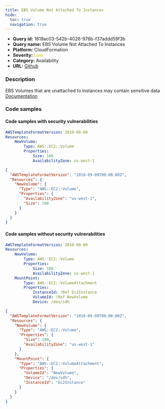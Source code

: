 ```yaml
---
title: EBS Volume Not Attached To Instances
hide:
  toc: true
  navigation: true
---
```


<style>
  .highlight .hll {
    background-color: #ff171742;
  }
  .md-content {
    max-width: 1100px;
    margin: 0 auto;
  }
</style>

-   **Query id:** 1819ac03-542b-4026-976b-f37addd59f3b
-   **Query name:** EBS Volume Not Attached To Instances
-   **Platform:** CloudFormation
-   **Severity:** <span style="color:#CC0">Low</span>
-   **Category:** Availability
-   **URL:** [Github](https://github.com/Checkmarx/kics/tree/master/assets/queries/cloudFormation/aws/ebs_volume_not_attached_to_instances)

### Description
EBS Volumes that are unattached to instances may contain sensitive data<br>
[Documentation](https://docs.aws.amazon.com/AWSCloudFormation/latest/UserGuide/aws-properties-ec2-ebs-volumeattachment.html)

### Code samples
#### Code samples with security vulnerabilities
```yaml title="Positive test num. 1 - yaml file" hl_lines="3"
AWSTemplateFormatVersion: 2010-09-09
Resources:
    NewVolume:
        Type: AWS::EC2::Volume
        Properties:
            Size: 100
            AvailabilityZone: us-west-1
```
```json title="Positive test num. 2 - json file" hl_lines="4"
{
  "AWSTemplateFormatVersion": "2010-09-09T00:00:00Z",
  "Resources": {
    "NewVolume": {
      "Type": "AWS::EC2::Volume",
      "Properties": {
        "AvailabilityZone": "us-west-1",
        "Size": 100
      }
    }
  }
}

```


#### Code samples without security vulnerabilities
```yaml title="Negative test num. 1 - yaml file"
AWSTemplateFormatVersion: 2010-09-09
Resources:
    NewVolume:
        Type: AWS::EC2::Volume
        Properties:
            Size: 100
            AvailabilityZone: us-west-1
    MountPoint:
        Type: AWS::EC2::VolumeAttachment
        Properties:
            InstanceId: !Ref Ec2Instance
            VolumeId: !Ref NewVolume
            Device: /dev/sdh
```
```json title="Negative test num. 2 - json file"
{
  "AWSTemplateFormatVersion": "2010-09-09T00:00:00Z",
  "Resources": {
    "NewVolume": {
      "Type": "AWS::EC2::Volume",
      "Properties": {
        "Size": 100,
        "AvailabilityZone": "us-west-1"
      }
    },
    "MountPoint": {
      "Type": "AWS::EC2::VolumeAttachment",
      "Properties": {
        "VolumeId": "NewVolume",
        "Device": "/dev/sdh",
        "InstanceId": "Ec2Instance"
      }
    }
  }
}

```

